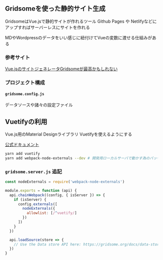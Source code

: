 ## Gridsomeを使った静的サイト生成

GridsomeはVue.jsで静的サイトが作れるツール
Github Pages や Netlifyなどにアップすればサーバーレスにサイトを作れる

MDやWordpressのデータをいい感じに紐付けてVueの変数に渡せる仕組みがある

### 参考サイト

[Vue.jsのサイトジェネレータGridsomeが最高かもしれない](https://www.keisuke69.net/entry/2020/06/09/112907)

### プロジェクト構成

#### `gridsome.config.js`

データソースや諸々の設定ファイル

## Vuetifyの利用
Vue.js用のMaterial Designライブラリ Vuetifyを使えるようにする

[公式ドキュメント](https://gridsome.org/docs/assets-css/#vuetify)

```bash
yarn add vuetify
yarn add webpack-node-externals --dev # 開発用ローカルサーバで動かす為のパッケージ
```

### `gridsome.server.js` 追記

```gridsome.server.js
const nodeExternals = require('webpack-node-externals')

module.exports = function (api) {
  api.chainWebpack((config, { isServer }) => {
    if (isServer) {
      config.externals([
        nodeExternals({
          allowlist: [/^vuetify/]
        })
      ])
    }
  })

  api.loadSource(store => {
    // Use the Data store API here: https://gridsome.org/docs/data-store-api
  })
}
```